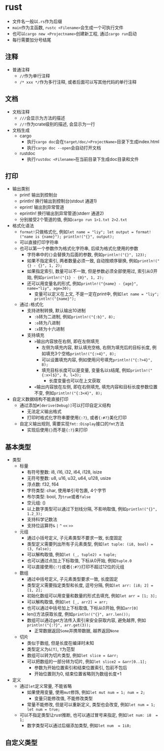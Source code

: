 # rust
* 文件名一般以`.rs`作为后缀
* `main`作为主函数, `rustc <Filename>`会生成一个可执行文件
* 也可以`cargo new <Projectname>`创建新工程, 通过`cargo run`启动
* 每行需要加分号结尾

## 注释
* 普通注释
    * `//`作为单行注释
    * `/* xxx */`作为多行注释, 或者后面可以写其他代码的单行注释

## 文档
* 文档注释
    * `///`会显示为方法的描述
    * `//!`作为crate级别的描述, 会显示为一行
* 文档生成
    * cargo
        * 执行`cargo doc`会在`target/doc/<ProjectName>`目录下生成index.html
        * 执行`cargo doc --open`会自动打开文档
    * rustdoc
        * 执行`rustdoc <Filename>`在当前目录下生成doc目录和文件

## 打印
* 输出类别
    * print! 输出到控制台
    * println! 换行输出到控制台(stdout 通道1)
    * eprint! 输出到异常管道
    * eprintln! 换行输出到异常管道(stderr 通道2)
    * 分别接受2个管道的值, 例如`cargo run 1>1.txt 2>2.txt`
* 格式化语法
    * `format!`只做格式化, 例如`let name = "liy"; let output = format!("name is {name}"); println!("{}", output);`
    * 可以直接打印字符串
    * 也可以第一个参数作为格式化字符串, 后续为格式化使用的参数
        * 字符串中的`{}`会替换为后面的参数, 例如`println!("{}", 123);`
        * 如果不指定索引, 两者数量必须一致, 自动按顺序替换, 例如`println!("{} - {}", 1, 2);`
        * 如果指定索引, 数量可以不一致, 但是参数必须全部使用过, 索引从0开始, 例如`println!("{1} - {0}", 1, 2);`
        * 还可以用变量名的形式, 例如`println!("{name} - {age}", name="liy", age=30);`
            * 变量可以定义在上文, 不是一定在print中, 例如`let name = "liy"; println!("{name}");`
    * 通过`:`格式化
        * 支持进制转换, 默认输出10进制
            * `:b`转为二进制, 例如`println!("{:b}", 8);`
            * `:o`转为八进制
            * `:x`转为十六进制
        * 支持填充
            * `>`输出内容放在右侧, 即在左侧填充
                * 左侧为填充内容, 默认填充空格, 右侧为填充后的目标长度, 例如填充3个空格`println!("{:>4}", 8);`
                * 可以设置填充内容, 例如使用问号填充`println!("{:?>4}", 8);`
                * 填充目标长度可以是变量, 变量名以`$`结尾, 例如`println!("{:x>l$}", 8, l=3);`
                    * 长度变量也可以在上文获取
            * `<`输出内容放在左侧, 即在右侧填充, 填充内容和目标长度参数位置不变, 例如`println!("{:3<4}", 8);`
* 自定义数据结构不能直接打印
    * 通过添加`#[derive(Debug)]`可以打印自定义结构
        * 无法定义输出格式
        * 打印时格式化字符串要使用`{:?}`, 或者`{:#?}`美化打印
    * 自定义输出规则, 需要实现`fmt::Display`接口的`fmt`方法
        * 实现后使用`{}`而不是`{:?}`来打印

## 基本类型
* 类型
    * 标量
        * 有符号整数: i8, i16, i32, i64, i128, isize
        * 无符号整数: u8, u16, u32, u64, u128, usize
        * 浮点数: f32, f64
        * 字符类型: char, 使用单引号包裹, 4个字节
        * 布尔类型: bool, 为`true`或者`false`
        * 空元组: ()
        * 以上数字类型可以通过下划线分隔, 不影响取值, 例如`println!("{}", 1.2_3);`
        * 支持科学记数法
        * 支持位运算符`&` `|` `^` `<<` `>>`
    * 元组
        * 通过小括号定义, 子元素类型不要求一致, 长度固定
        * 类型定义需要列出所有子元素类型, 例如`let tuple: (i8, bool) = (3, false);`
        * 可以解构取值, 例如`let (_, tuple2) = tuple;`
        * 也可以通过点加上下标取值, 下标从0开始, 例如`tuple.0`
        * 可以直接使用`{:?}`或者`{:#?}`打印不超过12位的元组
    * 数组
        * 通过中括号定义, 子元素类型要求一致, 长度固定
        * 类型定义需要指定类型和长度, 逗号分隔, 例如`let arr: [i8; 2] = [1, 2];`
        * 初始化数组可以用变量和数量的形式去填充, 例如`let arr = [1; 3];`
        * 可以解构取值, 例如`let [_, arr2] = arr;`
        * 也可以通过中括号加上下标取值, 下标从0开始, 例如`arr[0]`
        * len()方法获取长度, 例如`println!("{}", arr.len());`
        * 数组可以通过get方法传入索引来安全获取内容, 避免越界, 例如`println!("{:?}", arr.get(3));`
            * 正常数据返回`Some`并携带数据, 越界返回`None`
    * 切片
        * 类似于数组, 但是长度在编译时未知
        * 类型定义为`&[T]`, `T`为范型
        * 数组可以转为切片类型, 例如`let slice = &arr;`
        * 可以把数组的一部分转为切片, 例如`let slice2 = &arr[0..1];`
            * 参数为开始位置索引和结束位置索引, 包前不包后
            * 开始位置则为0, 结束位置省略则为数组长度+1
* 定义
    * 通过`let`定义常量, 不能省略
        * 如果使用变量, 使用`mut`修饰, 例如`let mut num = 1; num = 2;`
            * 变量只能修改值, 不能修改类型
        * 常量不能修改, 但是可以重新定义, 类型也会改变, 例如`let num = 1; let num = true;`
    * 可以不指定类型让rust推断, 也可以通过冒号来指定, 例如`let num: i8  = 1;`
        * 数字类型可以通过后缀添加类型, 例如`let num  = 1i8;`

## 自定义类型
